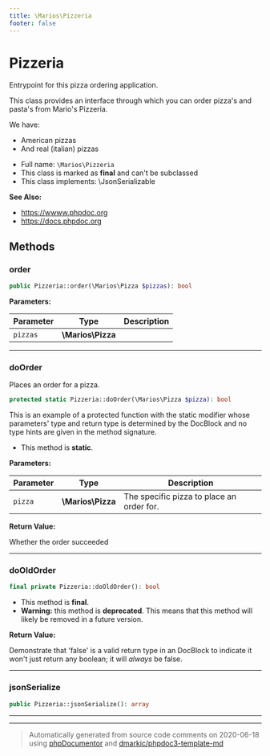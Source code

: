 ```yaml
---
title: \Marios\Pizzeria
footer: false
---
```


# Pizzeria

Entrypoint for this pizza ordering application.

This class provides an interface through which you can order pizza's and pasta's from Mario's Pizzeria.

We have:
- American pizzas
- And real (italian) pizzas

* Full name: `\Marios\Pizzeria`
* This class is marked as **final** and can't be subclassed
* This class implements: \JsonSerializable

**See Also:**

* https://wwww.phpdoc.org 
* https://docs.phpdoc.org 



## Methods

### order



```php
public Pizzeria::order(\Marios\Pizza $pizzas): bool
```








**Parameters:**

| Parameter | Type | Description |
|-----------|------|-------------|
| `pizzas` | **\Marios\Pizza** |  |




---
### doOrder

Places an order for a pizza.

```php
protected static Pizzeria::doOrder(\Marios\Pizza $pizza): bool
```

This is an example of a protected function with the static modifier whose parameters' type and return type is
determined by the DocBlock and no type hints are given in the method signature.

* This method is **static**.




**Parameters:**

| Parameter | Type | Description |
|-----------|------|-------------|
| `pizza` | **\Marios\Pizza** | The specific pizza to place an order for. |


**Return Value:**

Whether the order succeeded



---
### doOldOrder



```php
final private Pizzeria::doOldOrder(): bool
```





* This method is **final**.
* **Warning:** this method is **deprecated**. This means that this method will likely be removed in a future version.




**Return Value:**

Demonstrate that 'false' is a valid return type in an DocBlock to indicate it won't just return any
boolean; it will _always_ be false.



---
### jsonSerialize



```php
public Pizzeria::jsonSerialize(): array
```











---


---
> Automatically generated from source code comments on 2020-06-18 using [phpDocumentor](http://www.phpdoc.org/) and [dmarkic/phpdoc3-template-md](https://github.com/dmarkic/phpdoc3-template-md)
